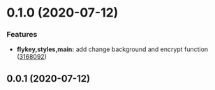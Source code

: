# 0.1.0 (2020-07-12)


### Features

* **flykey,styles,main:** add change background and encrypt function ([3168092](https://github.com/huskyAreYouScared/fly-key/commit/3168092bb3bb55f4b4f6fdc1df761dfc40d00525))



## 0.0.1 (2020-07-12)




